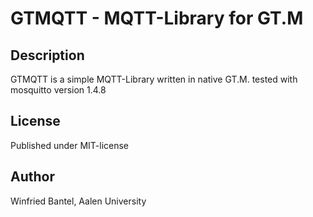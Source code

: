 # GTMQTT - MQTT-Library for GT.M

## Description

GTMQTT is a simple MQTT-Library written in native GT.M. tested with mosquitto version 1.4.8

## License

Published under MIT-license

## Author

Winfried Bantel, Aalen University
